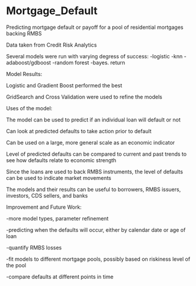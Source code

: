 # Mortgage_Default
Predicting mortgage default or payoff for a pool of residential mortgages backing RMBS

Data taken from Credit Risk Analytics

Several models were run with varying degress of success:
-logistic
-knn
-adaboost/gdboost
-random forest
-bayes. return




Model Results:

Logistic and Gradient Boost performed the best

GridSearch and Cross Validation were used to refine the models





Uses of the model:

The model can be used to predict if an individual loan will default or not

Can look at predicted defaults to take action prior to default

Can be used on a large, more general scale as an economic indicator 

Level of predicted defaults can be compared to current and past trends to see how defaults relate to economic strength

Since the loans are used to back RMBS instruments, the level of defaults can be used to indicate market movements

The models and their results can be useful to borrowers, RMBS issuers, investors, CDS sellers, and banks








Improvement and Future Work:

-more model types, parameter refinement

-predicting when the defaults will occur, either by calendar date or age of loan

-quantify RMBS losses

-fit models to different mortgage pools, possibly based on riskiness level of the pool

-compare defaults at different points in time
